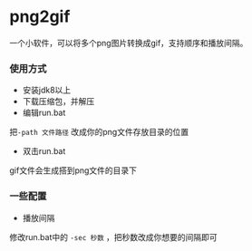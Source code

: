 <h1>png2gif</h1>
一个小软件，可以将多个png图片转换成gif，支持顺序和播放间隔。

### 使用方式
- 安装jdk8以上
- 下载压缩包，并解压
- 编辑run.bat

把`-path 文件路径` 改成你的png文件存放目录的位置

- 双击run.bat 

gif文件会生成搭到png文件的目录下

### 一些配置
- 播放间隔

修改run.bat中的 `-sec 秒数` ，把秒数改成你想要的间隔即可